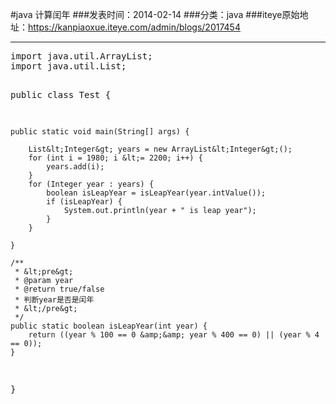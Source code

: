#java 计算闰年
###发表时间：2014-02-14
###分类：java
###iteye原始地址：<a href="https://kanpiaoxue.iteye.com/admin/blogs/2017454" target="_blank">https://kanpiaoxue.iteye.com/admin/blogs/2017454</a>

---

<div class="iteye-blog-content-contain" style="font-size: 14px;"> 
 <pre name="code" class="java">import java.util.ArrayList;
import java.util.List;

public class Test {

	public static void main(String[] args) {

		List&lt;Integer&gt; years = new ArrayList&lt;Integer&gt;();
		for (int i = 1980; i &lt;= 2200; i++) {
			years.add(i);
		}
		for (Integer year : years) {
			boolean isLeapYear = isLeapYear(year.intValue());
			if (isLeapYear) {
				System.out.println(year + " is leap year");
			}
		}

	}

	/**
	 * &lt;pre&gt;
	 * @param year
	 * @return true/false
	 * 判断year是否是闰年
	 * &lt;/pre&gt;
	 */
	public static boolean isLeapYear(int year) {
		return ((year % 100 == 0 &amp;&amp; year % 400 == 0) || (year % 4 == 0));
	}
}</pre> 
 <p>&nbsp;</p> 
</div>
